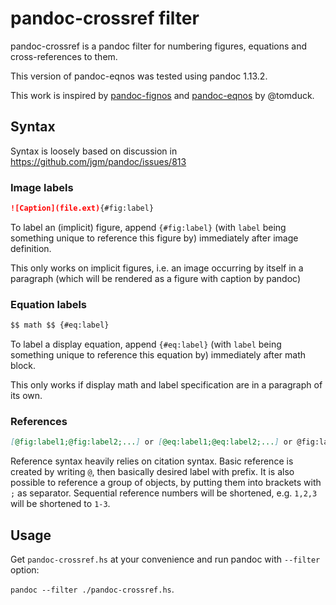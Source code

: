 # pandoc-crossref filter

pandoc-crossref is a pandoc filter for numbering figures, equations and cross-references to them.

This version of pandoc-eqnos was tested using pandoc 1.13.2.

This work is inspired by [pandoc-fignos][1] and [pandoc-eqnos][2] by @tomduck.

[1]: https://github.com/tomduck/pandoc-fignos
[2]: https://github.com/tomduck/pandoc-eqnos

## Syntax

Syntax is loosely based on discussion in <https://github.com/jgm/pandoc/issues/813>

### Image labels

```markdown
![Caption](file.ext){#fig:label}
```

To label an (implicit) figure, append `{#fig:label}` (with `label` being something unique to reference this figure by) immediately after image definition.

This only works on implicit figures, i.e. an image occurring by itself in a paragraph (which will be rendered as a figure with caption by pandoc)

### Equation labels

```markdown
$$ math $$ {#eq:label}
```

To label a display equation, append `{#eq:label}` (with `label` being something unique to reference this equation by) immediately after math block.

This only works if display math and label specification are in a paragraph of its own.

### References

```markdown
[@fig:label1;@fig:label2;...] or [@eq:label1;@eq:label2;...] or @fig:label or @eq:label
```

Reference syntax heavily relies on citation syntax. Basic reference is created by writing `@`, then basically desired label with prefix. It is also possible to reference a group of objects, by putting them into brackets with `;` as separator. Sequential reference numbers will be shortened, e.g. `1,2,3` will be shortened to `1-3`.

## Usage

Get `pandoc-crossref.hs` at your convenience and run pandoc with `--filter` option:

`pandoc --filter ./pandoc-crossref.hs`.
